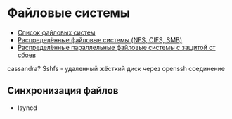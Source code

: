 #  Файловые системы

- [Список файловых систем](https://ru.wikipedia.org/wiki/%D0%A1%D0%BF%D0%B8%D1%81%D0%BE%D0%BA_%D1%84%D0%B0%D0%B9%D0%BB%D0%BE%D0%B2%D1%8B%D1%85_%D1%81%D0%B8%D1%81%D1%82%D0%B5%D0%BC)
- [Распределённые файловые системы (NFS, CIFS, SMB)](dfs.md)
- [Распределённые параллельные файловые системы с защитой от сбоев](dpfs.md)

cassandra?
Sshfs - удаленный жёсткий диск через openssh соединение

## Синхронизация файлов 

- lsyncd
